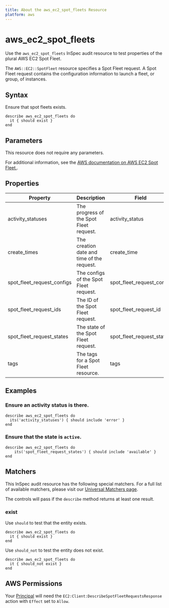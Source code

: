 ```yaml
---
title: About the aws_ec2_spot_fleets Resource
platform: aws
---
```


# aws_ec2_spot_fleets

Use the `aws_ec2_spot_fleets` InSpec audit resource to test properties of the plural AWS EC2 Spot Fleet.

The `AWS::EC2::SpotFleet` resource specifies a Spot Fleet request. A Spot Fleet request contains the configuration information to launch a fleet, or group, of instances.

## Syntax

Ensure that spot fleets exists.

    describe aws_ec2_spot_fleets do
      it { should exist }
    end

## Parameters

This resource does not require any parameters.

For additional information, see the [AWS documentation on AWS EC2 Spot Fleet.](https://docs.aws.amazon.com/AWSCloudFormation/latest/UserGuide/aws-resource-ec2-spotfleet.html).

## Properties

| Property | Description | Field |
| --- | --- | --- |
| activity_statuses | The progress of the Spot Fleet request. | activity_status |
| create_times | The creation date and time of the request. | create_time |
| spot_fleet_request_configs | The configs of the Spot Fleet request. | spot_fleet_request_config |
| spot_fleet_request_ids | The ID of the Spot Fleet request. | spot_fleet_request_id |
| spot_fleet_request_states | The state of the Spot Fleet request. | spot_fleet_request_state |
| tags | The tags for a Spot Fleet resource. | tags |

## Examples

### Ensure an activity status is there.

    describe aws_ec2_spot_fleets do
      its('activity_statuses') { should include 'error' }
    end

### Ensure that the state is `active`.

    describe aws_ec2_spot_fleets do
        its('spot_fleet_request_states') { should include 'available' }
    end

## Matchers

This InSpec audit resource has the following special matchers. For a full list of available matchers, please visit our [Universal Matchers page](https://www.inspec.io/docs/reference/matchers/).

The controls will pass if the `describe` method returns at least one result.

### exist

Use `should` to test that the entity exists.

    describe aws_ec2_spot_fleets do
      it { should exist }
    end

Use `should_not` to test the entity does not exist.

    describe aws_ec2_spot_fleets do
      it { should_not exist }
    end

## AWS Permissions

Your [Principal](https://docs.aws.amazon.com/IAM/latest/UserGuide/intro-structure.html#intro-structure-principal) will need the `EC2:Client:DescribeSpotFleetRequestsResponse` action with `Effect` set to `Allow`.

